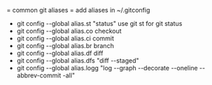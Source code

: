 = common git aliases =
add aliases in ~/.gitconfig

* git config --global alias.st "status"
use git st for git status
* git config --global alias.co checkout
* git config --global alias.ci commit
* git config --global alias.br branch
* git config --global alias.df diff
* git config --global alias.dfs "diff --staged"
* git config --global alias.logg "log --graph --decorate --oneline --abbrev-commit -all"
